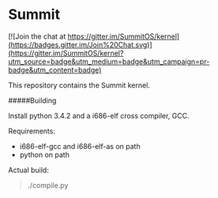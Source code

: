 Summit
======

[![Join the chat at https://gitter.im/SummitOS/kernel](https://badges.gitter.im/Join%20Chat.svg)](https://gitter.im/SummitOS/kernel?utm_source=badge&utm_medium=badge&utm_campaign=pr-badge&utm_content=badge)

This repository contains the Summit kernel.


#####Building

Install python 3.4.2 and a i686-elf cross compiler, GCC.

Requirements: 

- i686-elf-gcc and i686-elf-as on path
- python on path


Actual build:

> ./compile.py

